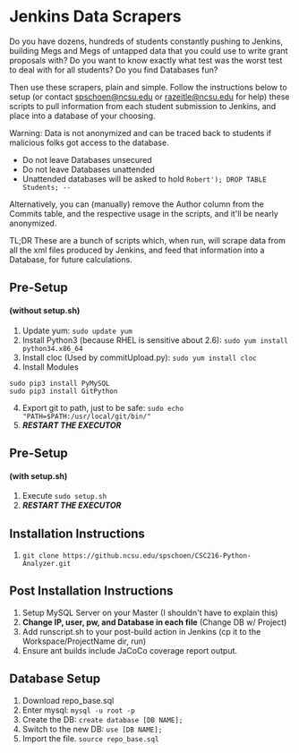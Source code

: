 # Jenkins Data Scrapers

Do you have dozens, hundreds of students constantly pushing to Jenkins, building Megs and Megs of untapped data that you could use to write grant proposals with?  Do you want to know exactly what test was the worst test to deal with for all students?  Do you find Databases fun?

Then use these scrapers, plain and simple.  Follow the instructions below to setup (or contact spschoen@ncsu.edu or razeitle@ncsu.edu for help) these scripts to pull information from each student submission to Jenkins, and place into a database of your choosing.

Warning: Data is not anonymized and can be traced back to students if malicious folks got access to the database.

 * Do not leave Databases unsecured
 * Do not leave Databases unattended
 * Unattended databases will be asked to hold ```Robert'); DROP TABLE Students; --```

Alternatively, you can (manually) remove the Author column from the Commits table, and the respective usage in the scripts, and it'll be nearly anonymized.

TL;DR These are a bunch of scripts which, when run, will scrape data from all the xml files produced by Jenkins, and feed that information into a Database, for future calculations.

## Pre-Setup
#### (without setup.sh)

1. Update yum: ```sudo update yum```
2. Install Python3 (because RHEL is sensitive about 2.6): ```sudo yum install python34.x86_64```
3. Install cloc (Used by commitUpload.py): ```sudo yum install cloc```
3. Install Modules

```sudo pip3 install PyMySQL```    
```sudo pip3 install GitPython```

4. Export git to path, just to be safe: ```sudo echo "PATH=$PATH:/usr/local/git/bin/"```
5. ***RESTART THE EXECUTOR***

## Pre-Setup
#### (with setup.sh)

1. Execute ```sudo setup.sh```
2. ***RESTART THE EXECUTOR***

## Installation Instructions

1. ```git clone https://github.ncsu.edu/spschoen/CSC216-Python-Analyzer.git```


## Post Installation Instructions

1. Setup MySQL Server on your Master (I shouldn't have to explain this)
2. **Change IP, user, pw, and Database in each file** (Change DB w/ Project)
3. Add runscript.sh to your post-build action in Jenkins (cp it to the Workspace/ProjectName dir, run)
4. Ensure ant builds include JaCoCo coverage report output.


## Database Setup

1. Download repo_base.sql
2. Enter mysql: ```mysql -u root -p```
3. Create the DB: ```create database [DB NAME];```
4. Switch to the new DB: ```use [DB NAME];```
5. Import the file. ```source repo_base.sql```
